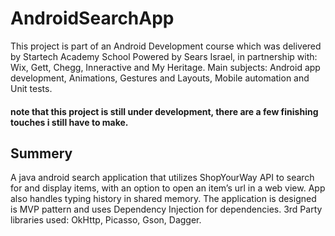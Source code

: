 # AndroidSearchApp
This project is part of an Android Development course which was delivered by Startech Academy School 
Powered by Sears Israel, in partnership with: Wix, Gett, Chegg, Inneractive and My Heritage.
Main subjects: Android app development, Animations, Gestures and Layouts, Mobile automation and Unit tests.
#### note that this project is still under development, there are a few finishing touches i still have to make.
## Summery
A java android search application that utilizes ShopYourWay API to search for and display items, with an option to open an item’s url 
in a web view. App also handles typing history in shared memory.
The application is designed is MVP pattern and uses Dependency Injection for dependencies.
3rd Party libraries used: OkHttp, Picasso, Gson, Dagger.
